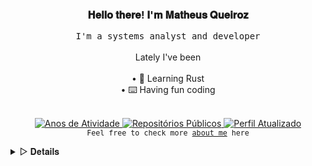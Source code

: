 <h3 align="center">𝐇𝐞𝐥𝐥𝐨 𝐭𝐡𝐞𝐫𝐞! 𝐈'𝐦 𝐌𝐚𝐭𝐡𝐞𝐮𝐬 𝐐𝐮𝐞𝐢𝐫𝐨𝐳</h3>
<p align="center">
  <samp>I'm a systems analyst and developer</samp>
  <br>
    <br>Lately I've been<br>
    <br>• 🦀 Learning Rust
    <br>• ⌨️ Having fun coding
  <br><br>
</p>

<p align="center">
  <a href="https://github.com/math-queiroz/math-queiroz">
    <img alt="Anos de Atividade" src="https://badges.pufler.dev/years/math-queiroz?style=flat-square">
    <img alt="Repositórios Públicos" src="https://badges.pufler.dev/repos/math-queiroz?style=flat-square">
    <img alt="Perfil Atualizado" href="" src="https://img.shields.io/github/last-commit/math-queiroz/math-queiroz?style=flat-square">
  </a>
  <br>
  <sub><samp>Feel free to check more <a href="https://math-queiroz.github.io/homepage/">about me</a> here</samp></sub>
</p>

<details>
  <summary>▷ 𝐃𝐞𝐭𝐚𝐢𝐥𝐬</summary>
  
  Stats
  ---
  |<a href="https://github.com/math-queiroz"><img align="center" src="https://github-readme-stats.vercel.app/api?username=math-queiroz&show_icons=true&include_all_commits=true&theme=apprentice&hide_border=true" alt="Github stats"/>|</a><a href="https://github.com/math-queiroz"><img src="https://github-readme-stats.vercel.app/api/top-langs?username=math-queiroz&layout=compact&locale=pt-br&border_radius=0&hide_border=true&theme=apprentice" alt="Most used languages"></a>|
  | ------------- | ------------- |

</details>
